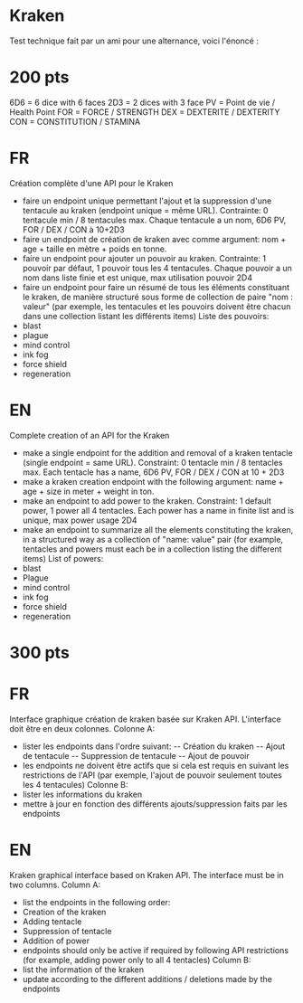 # Kraken

Test technique fait par un ami pour une alternance, voici l'énoncé :

# 200 pts

6D6 = 6 dice with 6 faces
2D3 = 2 dices with 3 face
PV = Point de vie / Health Point
FOR = FORCE / STRENGTH
DEX = DEXTERITE / DEXTERITY
CON = CONSTITUTION / STAMINA

# FR

Création complète d'une API pour le Kraken
- faire un endpoint unique permettant l'ajout et la suppression d'une tentacule au kraken
(endpoint unique = même URL). Contrainte: 0 tentacule min / 8 tentacules max. Chaque
tentacule a un nom, 6D6 PV, FOR / DEX / CON à 10+2D3
- faire un endpoint de création de kraken avec comme argument: nom + age + taille en mètre +
poids en tonne.
- faire un endpoint pour ajouter un pouvoir au kraken. Contrainte: 1 pouvoir par défaut, 1 pouvoir
tous les 4 tentacules. Chaque pouvoir a un nom dans liste finie et est unique, max utilisation
pouvoir 2D4
- faire un endpoint pour faire un résumé de tous les éléments constituant le kraken, de manière
structuré sous forme de collection de paire "nom : valeur" (par exemple, les tentacules et les
pouvoirs doivent être chacun dans une collection listant les différents items)
Liste des pouvoirs:
- blast
- plague
- mind control
- ink fog
- force shield
- regeneration

# EN
Complete creation of an API for the Kraken
- make a single endpoint for the addition and removal of a kraken tentacle (single endpoint =
same URL). Constraint: 0 tentacle min / 8 tentacles max. Each tentacle has a name, 6D6 PV, FOR
/ DEX / CON at 10 + 2D3
- make a kraken creation endpoint with the following argument: name + age + size in meter +
weight in ton.
- make an endpoint to add power to the kraken. Constraint: 1 default power, 1 power all 4
tentacles. Each power has a name in finite list and is unique, max power usage 2D4
- make an endpoint to summarize all the elements constituting the kraken, in a structured way as
a collection of "name: value" pair (for example, tentacles and powers must each be in a collection
listing the different items)
List of powers:
- blast
- Plague
- mind control
- ink fog
- force shield
- regeneration


# 300 pts

# FR
Interface graphique création de kraken basée sur Kraken API.
L'interface doit être en deux colonnes.
Colonne A:
- lister les endpoints dans l'ordre suivant:
-- Création du kraken
-- Ajout de tentacule
-- Suppression de tentacule
-- Ajout de pouvoir
- les endpoints ne doivent être actifs que si cela est requis en suivant les restrictions de l'API (par
exemple, l'ajout de pouvoir seulement toutes les 4 tentacules)
Colonne B:
- lister les informations du kraken
- mettre à jour en fonction des différents ajouts/suppression faits par les endpoints

# EN
Kraken graphical interface based on Kraken API.
The interface must be in two columns.
Column A:
- list the endpoints in the following order:
- Creation of the kraken
- Adding tentacle
- Suppression of tentacle
- Addition of power
- endpoints should only be active if required by following API restrictions (for example, adding
power only to all 4 tentacles)
Column B:
- list the information of the kraken
- update according to the different additions / deletions made by the endpoints